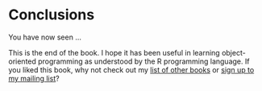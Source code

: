 # Conclusions

You have now seen ...



This is the end of the book. I hope it has been useful in learning object-oriented programming as understood by the R programming language. If you liked this book, why not check out my [list of other books](http://wp.me/P9B2l-DN) or 
[sign up to my mailing list](http://eepurl.com/cwIbR5)?
